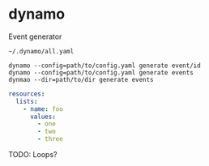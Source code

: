 # dynamo

Event generator

```
~/.dynamo/all.yaml
```

```
dynamo --config=path/to/config.yaml generate event/id
dynamo --config=path/to/config.yaml generate events
dynmao --dir=path/to/dir generate events
```

```yaml
resources:
  lists:
    - name: foo
      values:
        - one
        - two
        - three
```
TODO: Loops?